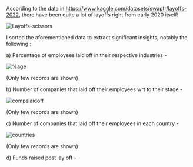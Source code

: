 According to the data in https://www.kaggle.com/datasets/swaptr/layoffs-2022, there have been quite a lot of layoffs right from early 2020 itself!


![Layoffs-scissors](https://user-images.githubusercontent.com/118953638/205452668-d0a8d9ec-25cd-4452-b7cc-938c70d040c5.jpg)


I sorted the aforementioned data to extract significant insights, notably the following :

a) Percentage of employees laid off in their respective industries - 


![%age](https://user-images.githubusercontent.com/118953638/205453169-6cc9f4e9-8eb2-427b-b7bd-9476ea39a105.JPG)

(Only few records are shown)


b) Number of companies that laid off their employees wrt to their stage - 


![compslaidoff](https://user-images.githubusercontent.com/118953638/205453259-332b9f66-55af-4166-ac03-174708e0fe79.JPG)

(Only few records are shown)


c) Number of companies that laid off their employees in each country -


![countries](https://user-images.githubusercontent.com/118953638/205453373-b4eeb227-49e1-4dc2-9773-92c97f3b539c.JPG)

(Only few records are shown)


d) Funds raised post lay off - 


